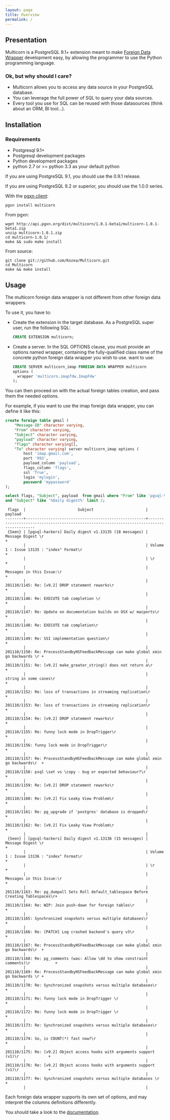 ```yaml
---
layout: page
title: Overview
permalink: /
---
```


## Presentation

Multicorn is a PostgreSQL 9.1+ extension meant to
make
[Foreign Data Wrapper](https://web.archive.org/web/20150220082511/http://people.planetpostgresql.org/andrew/uploads/fdw2.pdf) development
easy, by allowing the programmer to use the Python programming language.

### Ok, but why should I care?

- Multicorn allows you to access any data source in your PostgreSQL database.
- You can leverage the full power of SQL to query your data sources.
- Every tool you use for SQL can be reused with those datasources (think about
  an ORM, BI tool...).

## Installation

### Requirements

- Postgresql 9.1+
- Postgresql development packages
- Python development packages
- python 2.7 or >= python 3.3 as your default python

If you are using PostgreSQL 9.1, you should use the 0.9.1 release.

If you are using PostgreSQL 9.2 or superior, you should use the 1.0.0
series.

With the [pgxn client](http://pgxnclient.projects.postgresql.org/):
```
pgxn install multicorn
```

From pgxn:
```
wget http://api.pgxn.org/dist/multicorn/1.0.1-beta1/multicorn-1.0.1-beta1.zip
unzip multicorn-1.0.1.zip
cd multicorn-1.0.1/
make && sudo make install
```

From source:
```
git clone git://github.com/Kozea/Multicorn.git
cd Multicorn
make && make install
```

## Usage

The multicorn foreign data wrapper is not different from other foreign data wrappers.

To use it, you have to:

- Create the extension in the target database. As a PostgreSQL super user, run the following SQL:
  ```sql
  CREATE EXTENSION multicorn;
  ```
- Create a server. In the SQL OPTIONS clause, you must provide an options named
  wrapper, containing the fully-qualified class name of the concrete python
  foreign data wrapper you wish to use. want to use:
  ```sql
  CREATE SERVER multicorn_imap FOREIGN DATA WRAPPER multicorn
  options (
    wrapper 'multicorn.imapfdw.ImapFdw'
  );
  ```

You can then proceed on with the actual foreign tables creation, and pass them
the needed options.

For example, if you want to use the imap foreign data wrapper, you can define
it like this:
```sql
create foreign table gmail (
    "Message-ID" character varying,
    "From" character varying,
    "Subject" character varying,
    "payload" character varying,
    "flags" character varying[],
    "To" character varying) server multicorn_imap options (
        host 'imap.gmail.com',
        port '993',
        payload_column 'payload',
        flags_column 'flags',
        ssl 'True',
        login 'mylogin',
        password 'mypassword'
);

select flags, "Subject", payload  from gmail where "From" like 'pgsql-%'
and "Subject" like '%Daily digest%' limit 2;
```

```
 flags  |                       Subject                       |                                         payload
--------+-----------------------------------------------------+------------------------------------------------------------------------------------------
 {Seen} | [pgsql-hackers] Daily digest v1.13135 (18 messages) | Message Digest \r                                                                       +
        |                                                     | Volume 1 : Issue 13135 : "index" Format\r                                               +
        |                                                     | \r                                                                                      +
        |                                                     | Messages in this Issue:\r                                                               +
        |                                                     |   201110/1145: Re: [v9.2] DROP statement reworks\r                                      +
        |                                                     |   201110/1146: Re: EXECUTE tab completion \r                                            +
        |                                                     |   201110/1147: Re: Update on documentation builds on OSX w/ macports\r                  +
        |                                                     |   201110/1148: Re: EXECUTE tab completion\r                                             +
        |                                                     |   201110/1149: Re: SSI implementation question\r                                        +
        |                                                     |   201110/1150: Re: ProcessStandbyHSFeedbackMessage can make global xmin go backwards \r +
        |                                                     |   201110/1151: Re: [v9.2] make_greater_string() does not return a\r                     +
        |                                                     |  string in some cases\r                                                                 +
        |                                                     |   201110/1152: Re: loss of transactions in streaming replication\r                      +
        |                                                     |   201110/1153: Re: loss of transactions in streaming replication\r                      +
        |                                                     |   201110/1154: Re: [v9.2] DROP statement reworks\r                                      +
        |                                                     |   201110/1155: Re: funny lock mode in DropTrigger\r                                     +
        |                                                     |   201110/1156: funny lock mode in DropTrigger\r                                         +
        |                                                     |   201110/1157: Re: ProcessStandbyHSFeedbackMessage can make global xmin go backwards\r  +
        |                                                     |   201110/1158: psql \set vs \copy - bug or expected behaviour?\r                        +
        |                                                     |   201110/1159: Re: [v9.2] DROP statement reworks\r                                      +
        |                                                     |   201110/1160: Re: [v9.2] Fix Leaky View Problem\r                                      +
        |                                                     |   201110/1161: Re: pg_upgrade if 'postgres' database is dropped\r                       +
        |                                                     |   201110/1162: Re: [v9.2] Fix Leaky View Problem\r                                      +
        |                                                     |
 {Seen} | [pgsql-hackers] Daily digest v1.13136 (15 messages) | Message Digest \r                                                                       +
        |                                                     | Volume 1 : Issue 13136 : "index" Format\r                                               +
        |                                                     | \r                                                                                      +
        |                                                     | Messages in this Issue:\r                                                               +
        |                                                     |   201110/1163: Re: pg_dumpall Sets Roll default_tablespace Before Creating Tablespaces\r+
        |                                                     |   201110/1164: Re: WIP: Join push-down for foreign tables\r                             +
        |                                                     |   201110/1165: Synchronized snapshots versus multiple databases\r                       +
        |                                                     |   201110/1166: Re: [PATCH] Log crashed backend's query v3\r                             +
        |                                                     |   201110/1167: Re: ProcessStandbyHSFeedbackMessage can make global xmin go backwards\r  +
        |                                                     |   201110/1168: Re: pg_comments (was: Allow \dd to show constraint comments)\r           +
        |                                                     |   201110/1169: Re: ProcessStandbyHSFeedbackMessage can make global xmin go backwards \r +
        |                                                     |   201110/1170: Re: Synchronized snapshots versus multiple databases\r                   +
        |                                                     |   201110/1171: Re: funny lock mode in DropTrigger \r                                    +
        |                                                     |   201110/1172: Re: funny lock mode in DropTrigger \r                                    +
        |                                                     |   201110/1173: Re: Synchronized snapshots versus multiple databases\r                   +
        |                                                     |   201110/1174: So, is COUNT(*) fast now?\r                                              +
        |                                                     |   201110/1175: Re: [v9.2] Object access hooks with arguments support (v1)\r             +
        |                                                     |   201110/1176: Re: [v9.2] Object access hooks with arguments support (v1)\r             +
        |                                                     |   201110/1177: Re: Synchronized snapshots versus multiple databases \r                  +
        |                                                     |
```

Each foreign data wrapper supports its own set of options, and may interpret
the columns definitions differently.

You should take a look to the [documentation](/documentation).
